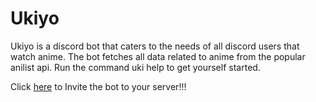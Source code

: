 # Ukiyo
Ukiyo is a discord bot that caters to the needs of all discord users that watch anime. The bot fetches all data related to anime from the popular anilist api. Run the command uki help to get yourself started. 

Click [here](https://discord.com/oauth2/authorize?client_id=780383801393938442&scope=bot&permissions=8) to Invite the bot to your server!!!

